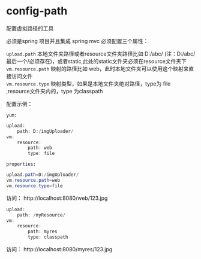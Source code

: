 # config-path
配置虚拟路径的工具

必须是spring 项目并且集成 spring mvc
必须配置三个属性：


`upload.path`   本地文件夹路径或者resource文件夹路径比如 D:/abc/ (注：D:/abc/最后一个/必须存在)，或者static,此处的static文件夹必须在resource文件夹下<br/>
`vm.resource.path`  映射的路径比如 web，此时本地文件夹可以使用这个映射来直接访问文件<br/>
`vm.resource.type`  映射类型，如果是本地文件夹绝对路径，type为 file ,resource文件夹内的，type 为classpath<br/>

配置示例：

`yum:`<br/>
```Java
upload:
    path: D:/imgUploader/
vm:
    resource:
        path: web
        type: file
```
`properties:`<br/>

```Java
upload.path=D:/imgUploader/
vm.resource.path=web
vm.resource.type=file
```

访问： http://localhost:8080/web/123.jpg
```Java
upload:
    path: /myResource/
vm:
    resource:
        path: myres
        type: classpath
```
访问： http://localhost:8080/myres/123.jpg
